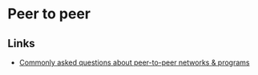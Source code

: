 # Peer to peer
## Links
- [Commonly asked questions about peer-to-peer networks & programs](https://github.com/noffle/p2p-faq/)